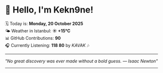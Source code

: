 # 👋 Hello, I'm Kekn9ne!

🗓️ Today is: **Monday, 20 October 2025**  
🌤️ Weather in Istanbul: **☀️   +15°C**  
📊 GitHub Contributions: **90**  
🎧 Currently Listening: **118 80** by *KAVAK* 🎶

---

_"No great discovery was ever made without a bold guess.  — *Isaac Newton*"_

---
